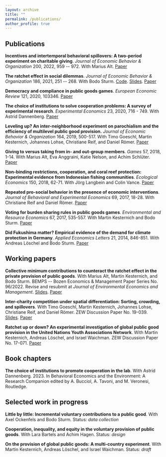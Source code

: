 ```yaml
---
layout: archive
title: ""
permalink: /publications/
author_profile: true
---
```


## Publications

**Incentives and intertemporal behavioral spillovers: A two-period experiment on charitable giving**. *Journal of 
Economic Behavior & Organization* 200, 2022, 959 -- 972. With Marius Alt.
[Paper](https://www.sciencedirect.com/science/article/pii/S0167268122001895) 

**The ratchet effect in social dilemmas**. *Journal of Economic Behavior & Organization* 186, 2021, 251 -- 268. 
With Bodo Sturm. [Code](https://github.com/cgallier/GS_21). [Slides](/files/Ratchet_I_Slides.pdf). [Paper](https://www.sciencedirect.com/science/article/abs/pii/S0167268121001220)

**Democracy and compliance in public goods games**. *European Economic Review* 121, 2020, 103346. 
[Paper](https://doi.org/10.1016/j.euroecorev.2019.103346)

**The choice of institutions to solve cooperation problems: A survey of experimental research**. *Experimental Economics* 23,
2020, 716 - 749. With Astrid Dannenberg. [Paper](https://doi.org/10.1007/s10683-019-09629-8)

**Leveling up? An inter-neighborhood experiment on parochialism and the efficiency of multilevel public good provision.**
*Journal of Economic Behavior & Organization* 164, 2019, 500-517. With Timo Goeschl, Martin Kesternich, Johannes Lohse,
Christiane Reif, and Daniel Römer. [Paper](https://doi.org/10.1016/j.jebo.2019.05.028)

**Giving to versus taking from in- and out-group members**. *Games* 57, 2018, 1-14. With Marius Alt, Eva Anggraini, 
Katie Nelson, and Achim Schlüter. [Paper](https://doi.org/10.3390/g9030057)

**Non-binding restrictions, cooperation, and coral reef protection: Experimental evidence from Indonesian fishing communities**.
*Ecological Economics* 150, 2018, 62-71. With Jörg Langbein and Colin Vance. [Paper](https://doi.org/10.1016/j.ecolecon.2018.03.006)

**Repeated pro-social behavior in the presence of economic interventions**. *Journal of Behavioral and Experimental Economics*
69, 2017, 18-28. With Christiane Reif and Daniel Römer. [Paper](https://doi.org/10.1016/j.socec.2017.05.003)

**Voting for burden sharing rules in public goods games**. *Environmental and Resource Economics* 67, 2017, 535-557. With
Martin Kesternich and Bodo Sturm. [Paper](https://doi.org/10.1007/s10640-016-0022-6) 

**Did Fukushima matter? Empirical evidence of the demand for climate protection in Germany**. *Applied Economics Letters*
21, 2014, 846-851. With Andreas Löschel and Bodo Sturm. [Paper](https://doi.org/10.1080/13504851.2014.892194) 


## Working papers
**Collective minimum contributions to counteract the ratchet effect in the private provision of public goods**. With Marius Alt, Martin
Kesternich, and Bodo Sturm. BEMPS -- Bozen Economics & Management Paper Series No. 96/2022. Revise and resubmit at 
*Journal of Environmental Economics and Management*. [Slides](/files/Ratchet_II.pdf). [Paper](https://repec.unibz.it/bemps96.pdf)

**Inter-charity competition under spatial differentiation: Sorting, crowding, and spillovers**. With Timo Goeschl, Martin
Kesternich, Johannes Lohse, Christiane Reif, and Daniel Römer. ZEW Discussion Paper No. 19-039. [Slides](/files/Charity_Competition.pdf).
[Paper](https://www.google.com/url?q=https%3A%2F%2Fftp.zew.de%2Fpub%2Fzew-docs%2Fdp%2Fdp19039.pdf&sa=D)

**Ratchet up or down? An experimental investigation of global public good provision in the United Nations Youth Associations
Network**. With Martin Kesternich, Andreas Löschel, and Israel Waichman. ZEW Discussion Paper No. 17-071.
[Paper](https://www.google.com/url?q=https%3A%2F%2Fftp.zew.de%2Fpub%2Fzew-docs%2Fdp%2Fdp17071.pdf&sa=D)

## Book chapters
**The choice of institutions to promote cooperation in the lab**. With Astrid Dannenberg. 2023. In Behavioral Economics and the 
Environment: A Research Companion edited by A. Bucciol, A. Tavoni, and M. Veronesi, Routledge.

## Selected work in progress
**Little by little: Incremental voluntary contributions to a public good**. With Axel Ockenfels and Bodo Sturm. 
Status: *data collection*

**Cooperation, inequality, and equity in the voluntary provision of public goods**. With Lara Bartels and Achim Hagen. Status: 
*design*

**On the provision of global public goods: A multi-country experiment**. With Martin Kesternich, Andreas Löschel, and 
Israel Waichman. Status: *draft*